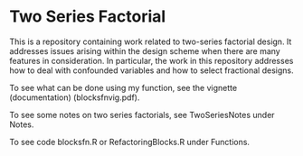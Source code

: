 # Two Series Factorial

This is a repository containing work related to two-series factorial design. It addresses issues arising within the design scheme when there are many features in consideration. In particular, the work in this repository addresses how to deal with confounded variables and how to select fractional designs.

To see what can be done using my function, see the vignette (documentation) (blocksfnvig.pdf).

To see some notes on two series factorials, see TwoSeriesNotes under Notes.

To see code blocksfn.R or RefactoringBlocks.R under Functions.
